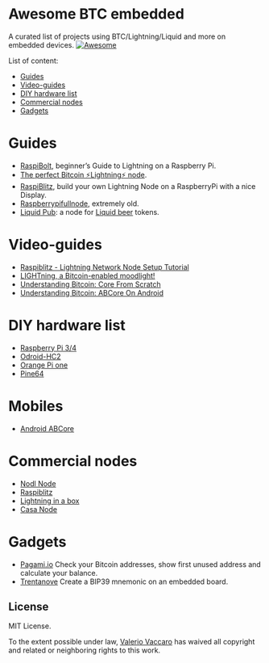 Awesome BTC embedded
===============
A curated list of projects using BTC/Lightning/Liquid and more on embedded devices.
[![Awesome](https://cdn.rawgit.com/sindresorhus/awesome/d7305f38d29fed78fa85652e3a63e154dd8e8829/media/badge.svg)](https://github.com/sindresorhus/awesome)

List of content:
- [Guides](#guides)
- [Video-guides](#video-guides)
- [DIY hardware list](#diy-hardware-list)
- [Commercial nodes](#commercial-nodes)
- [Gadgets](#gadget)

# Guides
- [RaspiBolt](https://stadicus.github.io/RaspiBolt/), beginner’s Guide to ️Lightning️ on a Raspberry Pi.
- [The perfect Bitcoin ⚡️Lightning️⚡ node](https://medium.com/@stadicus/perfect-low-cost-%EF%B8%8Flightning%EF%B8%8F-node-4c2f42a4ff7b).
- [RaspiBlitz](https://github.com/rootzoll/raspiblitz), build your own Lightning Node on a RaspberryPi with a nice Display.
- [Raspberrypifullnode](http://www.raspberrypifullnode.com/), extremely old.
- [Liquid Pub](https://liquid.beer/pub): a node for [Liquid beer](https://liquid.beer/) tokens.

# Video-guides
- [Raspiblitz - Lightning Network Node Setup Tutorial](https://www.youtube.com/watch?v=77BBQWg1n8w)
- [LIGHTning, a Bitcoin-enabled moodlight!](https://www.youtube.com/watch?v=B7Pin_ZHooI)
- [Understanding Bitcoin: Core From Scratch](https://www.youtube.com/watch?v=40mdFIAEh4E&t=19951s)
- [Understanding Bitcoin: ABCore On Android](https://www.youtube.com/watch?v=40mdFIAEh4E&t=22010s)

# DIY hardware list
- [Raspberry Pi 3/4](https://www.raspberrypi.org/)
- [Odroid-HC2](https://www.hardkernel.com/shop/odroid-hc2-home-cloud-two/)
- [Orange Pi one](http://www.orangepi.org/orangepione/)
- [Pine64](https://www.pine64.org/)

# Mobiles
- [Android ABCore](https://github.com/greenaddress/abcore)

# Commercial nodes
- [Nodl Node](https://www.nodl.it/nodl)
- [Raspiblitz](https://github.com/rootzoll/raspiblitz)
- [Lightning in a box](https://lightninginabox.co/product/lightning-in-a-box/)
- [Casa Node](https://store.casa/lightning-node/)

# Gadgets
- [Pagami.io](https://github.com/valerio-vaccaro/pagami) Check your Bitcoin addresses, show first unused address and calculate your balance.
- [Trentanove](https://github.com/valerio-vaccaro/trentanove) Create a BIP39 mnemonic on an embedded board.

## License

MIT License.

To the extent possible under law, [Valerio Vaccaro](https://github.com/valerio-vaccaro/) has waived all copyright and related or neighboring rights to this work.
